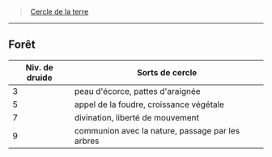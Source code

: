 ﻿---
!Generic
Id: druid_earth_hd.md#forêt
ParentLink: druid_earth_hd.md#cercle-de-la-terre
Name: Forêt
ParentName: Cercle de la terre
NameLevel: 2
---
> [Cercle de la terre](hd_druid_earth.md)

---

## Forêt

|Niv. de druide|Sorts de cercle|
|---|---|
|3|peau d'écorce, pattes d'araignée|
|5|appel de la foudre, croissance végétale|
|7|divination, liberté de mouvement|
|9|communion avec la nature, passage par les arbres|

